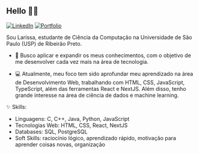 ## Hello 👋😊
[![LinkedIn](https://img.shields.io/badge/LinkedIn-blue?style=flat-square&logo=linkedin)](https://www.linkedin.com/in/lampereira/) 
[![Portfolio](https://img.shields.io/badge/PortfolioSite-purple?style=flat-square&logo=github)](https://lalamp.github.io/project_portfolio/)

Sou Larissa, estudante de Ciência da Computação na Universidade de São Paulo (USP) de Ribeirão Preto.
- 🔭 Busco aplicar e expandir os meus conhecimentos, com o objetivo de me desenvolver cada vez mais na área de tecnologia.

- 💻 Atualmente, meu foco tem sido aprofundar meu aprendizado na área de Desenvolvimento Web, trabalhando com HTML, CSS, JavaScript, TypeScript, além das ferramentas React e NextJS. Além disso, tenho grande interesse na área de ciência de dados e machine learning.

✨ Skills:
 - Linguagens: C, C++, Java, Python, JavaScript
 - Tecnologias Web: HTML, CSS, React, NextJS
 - Databases: SQL, PostgreSQL
 - Soft Skills: raciocínio lógico, aprendizado rápido, motivação para aprender coisas novas, organização
